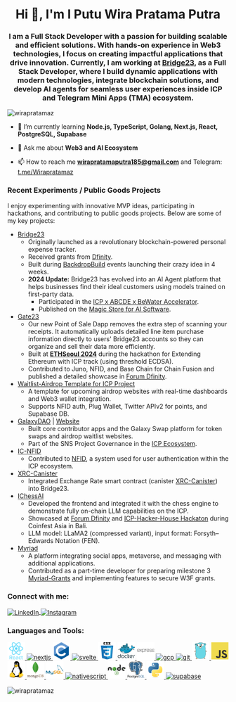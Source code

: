 <h1 align="center">Hi 👋, I'm I Putu Wira Pratama Putra</h1>
<h3 align="center">
  I am a Full Stack Developer with a passion for building scalable and efficient solutions. With hands-on experience in Web3 technologies, I focus on creating impactful applications that drive innovation. 
  Currently, I am working at <a href="https://github.com/bridge-23" target="_blank">Bridge23</a>, as a Full Stack Developer, where I build dynamic applications with modern technologies, integrate blockchain solutions, and develop AI agents for seamless user experiences inside ICP and Telegram Mini Apps (TMA) ecosystem.
</h3>

<p align="left"> <img src="https://komarev.com/ghpvc/?username=wirapratamaz&label=Profile%20views&color=0e75b6&style=flat" alt="wirapratamaz" /> </p>

- 🌱 I’m currently learning **Node.js, TypeScript, Golang, Next.js, React, PostgreSQL, Supabase**

- 💬 Ask me about **Web3 and AI Ecosystem**

- 📫 How to reach me **wirapratamaputra185@gmail.com** and Telegram: <a href="https://t.me/Wirapratamaz" target="_blank">t.me/Wirapratamaz</a>

<h3>Recent Experiments / Public Goods Projects</h3>
<p>
  I enjoy experimenting with innovative MVP ideas, participating in hackathons, and contributing to public goods projects. Below are some of my key projects:
</p>
<ul>
  <li>
  <a href="https://github.com/bridge-23/Bridge23app.0.1.0-alpha" target="_blank">Bridge23</a>
  <ul>
    <li>Originally launched as a revolutionary blockchain-powered personal expense tracker.</li>
    <li>Received grants from <a href="https://forum.dfinity.org/t/bridge23-app-showcase/33926" target="_blank">Dfinity</a>.</li>
    <li>Built during <a href="https://backdropbuild.com/builds/bridge-23" target="_blank">BackdropBuild</a> events launching their crazy idea in 4 weeks.</li>
    <li>
      <strong>2024 Update:</strong> Bridge23 has evolved into an AI Agent platform that helps businesses find their ideal customers using models trained on first-party data.
      <ul>
        <li>Participated in the <a href="https://build.bewater.xyz/en/campaigns/dK6G-ICP-x-ABCDE-x-BeWater-Accelerator/projects/912" target="_blank">ICP x ABCDE x BeWater Accelerator</a>.</li>
        <li>Published on the <a href="https://magicsquare.io/store/app/bridge23" target="_blank">Magic Store for AI Software</a>.</li>
      </ul>
    </li>
  </ul>
</li>
  <li>
    <a href="https://devfolio.co/projects/gate-8c67" target="_blank">Gate23</a>
    <ul>
      <li>Our new Point of Sale Dapp removes the extra step of scanning your receipts. It automatically uploads detailed line item purchase information directly to users' Bridge23 accounts so they can organize and sell their data more efficiently.</li>
      <li>Built at <strong><a href="https://devfolio.co/projects/gate-8c67" target="_blank">ETHSeoul 2024</a></strong> during the hackathon for Extending Ethereum with ICP track (using threshold ECDSA).</li>
      <li>Contributed to Juno, NFID, and Base Chain for Chain Fusion and published a detailed showcase in <a href="https://forum.dfinity.org/t/gate23-showcase-by-bridge23-team/33872" target="_blank">Forum Dfinity</a>.</li>
    </ul>
  </li>
  <li>
    <a href="https://github.com/bridge-23/Waitlist-Airdrop" target="_blank">Waitlist-Airdrop Template for ICP Project</a>
    <ul>
      <li>A template for upcoming airdrop websites with real-time dashboards and Web3 wallet integration.</li>
      <li>Supports NFID auth, Plug Wallet, Twitter APIv2 for points, and Supabase DB.</li>
    </ul>
  </li>
  <li>
    <a href="https://github.com/galaxydo" target="_blank">GalaxyDAO</a> | <a href="https://galaxy.do/" target="_blank">Website</a>
    <ul>
      <li>Built core contributor apps and the Galaxy Swap platform for token swaps and airdrop waitlist websites.</li>
      <li>Part of the SNS Project Governance in the <a href="https://forum.dfinity.org/t/introducing-galaxydo/32577" target="_blank">ICP Ecosystem</a>.</li>
    </ul>
  </li>
  <li>
    <a href="https://github.com/wirapratamaz/IC-NFID" target="_blank">IC-NFID</a>
    <ul>
      <li>Contributed to <a href="https://github.com/internet-identity-labs/nfid" target="_blank">NFID</a>, a system used for user authentication within the ICP ecosystem.</li>
    </ul>
  </li>
  <li>
    <a href="https://github.com/wirapratamaz/XRC-Canister" target="_blank">XRC-Canister</a>
    <ul>
      <li>Integrated Exchange Rate smart contract (canister <a href="https://github.com/dfinity/exchange-rate-canister" target="_blank">XRC-Canister</a>) into Bridge23.</li>
    </ul>
  </li>
  <li>
    <a href="https://github.com/bridge-23/IChessAI/tree/chess-engine" target="_blank">IChessAI</a>
    <ul>
      <li>Developed the frontend and integrated it with the chess engine to demonstrate fully on-chain LLM capabilities on the ICP.</li>
      <li>Showcased at <a href="https://forum.dfinity.org/t/ai-player-on-icp-ichess/34839" target="_blank">Forum Dfinity</a> and <a href="https://github.com/ICP-Hacker-House/ICP_Hacker_House_Bali/issues/74" target="_blank">ICP-Hacker-House Hackaton</a> during Coinfest Asia in Bali.</li>
      <li>LLM model: LLaMA2 (compressed variant), input format: Forsyth–Edwards Notation (FEN).</li>
    </ul>
  </li>
  <li>
    <a href="https://github.com/myriadsocial" target="_blank">Myriad</a>
    <ul>
      <li>A platform integrating social apps, metaverse, and messaging with additional applications.</li>
      <li>Contributed as a part-time developer for preparing milestone 3  <a href="https://github.com/myriadsocial/myriad-web/blob/main/docs/milestone-3-documentation.md" target="_blank">Myriad-Grants</a>
 and implementing features to secure W3F grants.</li>
    </ul>
  </li>
</ul>

<h3 align="left">Connect with me:</h3>
<p align="left">
  <a href="https://www.linkedin.com/in/putuwirapratamaz/" target="_blank">
    <img align="center" src="https://raw.githubusercontent.com/rahuldkjain/github-profile-readme-generator/master/src/images/icons/Social/linked-in-alt.svg" alt="LinkedIn" height="30" width="40" />
  </a>
  <a href="https://www.instagram.com/freedomforcode/" target="_blank">
    <img align="center" src="https://raw.githubusercontent.com/rahuldkjain/github-profile-readme-generator/master/src/images/icons/Social/instagram.svg" alt="Instagram" height="30" width="40" />
  </a>
</p>

<h3 align="left">Languages and Tools:</h3>
<p align="left">
  <a href="https://reactjs.org/" target="_blank" rel="noreferrer">
    <img src="https://raw.githubusercontent.com/devicons/devicon/master/icons/react/react-original-wordmark.svg" alt="react" width="40" height="40"/>
  </a> 
  <a href="https://nextjs.org/" target="_blank" rel="noreferrer">
    <img src="https://cdn.worldvectorlogo.com/logos/nextjs-2.svg" alt="nextjs" width="40" height="40"/>
  </a>
  <a href="https://www.cprogramming.com/" target="_blank" rel="noreferrer">
    <img src="https://raw.githubusercontent.com/devicons/devicon/master/icons/c/c-original.svg" alt="c" width="40" height="40"/>
  </a>
  <a href="https://svelte.dev" target="_blank" rel="noreferrer">
    <img src="https://upload.wikimedia.org/wikipedia/commons/d/d5/Rust_programming_language_black_logo.svg" alt="svelte" width="40" height="40"/>
  </a>
  <a href="https://www.w3schools.com/css/" target="_blank" rel="noreferrer">
    <img src="https://raw.githubusercontent.com/devicons/devicon/master/icons/css3/css3-original-wordmark.svg" alt="css3" width="40" height="40"/>
  </a>
  <a href="https://www.docker.com/" target="_blank" rel="noreferrer">
    <img src="https://raw.githubusercontent.com/devicons/devicon/master/icons/docker/docker-original-wordmark.svg" alt="docker" width="40" height="40"/>
  </a>
  <a href="https://expressjs.com" target="_blank" rel="noreferrer">
    <img src="https://raw.githubusercontent.com/devicons/devicon/master/icons/express/express-original-wordmark.svg" alt="express" width="40" height="40"/>
  </a>
  <a href="https://cloud.google.com" target="_blank" rel="noreferrer">
    <img src="https://www.vectorlogo.zone/logos/google_cloud/google_cloud-icon.svg" alt="gcp" width="40" height="40"/>
  </a>
  <a href="https://git-scm.com/" target="_blank" rel="noreferrer">
    <img src="https://www.vectorlogo.zone/logos/git-scm/git-scm-icon.svg" alt="git" width="40" height="40"/>
  </a>
  <a href="https://golang.org" target="_blank" rel="noreferrer">
    <img src="https://raw.githubusercontent.com/devicons/devicon/master/icons/go/go-original.svg" alt="go" width="40" height="40"/>
  </a>
  <a href="https://developer.mozilla.org/en-US/docs/Web/JavaScript" target="_blank" rel="noreferrer">
    <img src="https://raw.githubusercontent.com/devicons/devicon/master/icons/javascript/javascript-original.svg" alt="javascript" width="40" height="40"/>
  </a>
  <a href="https://www.linux.org/" target="_blank" rel="noreferrer">
    <img src="https://raw.githubusercontent.com/devicons/devicon/master/icons/linux/linux-original.svg" alt="linux" width="40" height="40"/>
  </a>
  <a href="https://www.mongodb.com/" target="_blank" rel="noreferrer">
    <img src="https://raw.githubusercontent.com/devicons/devicon/master/icons/mongodb/mongodb-original-wordmark.svg" alt="mongodb" width="40" height="40"/>
  </a>
  <a href="https://www.mysql.com/" target="_blank" rel="noreferrer">
    <img src="https://raw.githubusercontent.com/devicons/devicon/master/icons/mysql/mysql-original-wordmark.svg" alt="mysql" width="40" height="40"/>
  </a>
  <a href="https://nativescript.org/" target="_blank" rel="noreferrer">
    <img src="https://raw.githubusercontent.com/detain/svg-logos/780f25886640cef088af994181646db2f6b1a3f8/svg/nativescript.svg" alt="nativescript" width="40" height="40"/>
  </a>
  <a href="https://nodejs.org" target="_blank" rel="noreferrer">
    <img src="https://raw.githubusercontent.com/devicons/devicon/master/icons/nodejs/nodejs-original-wordmark.svg" alt="nodejs" width="40" height="40"/>
  </a>
  <a href="https://www.postgresql.org" target="_blank" rel="noreferrer">
    <img src="https://raw.githubusercontent.com/devicons/devicon/master/icons/postgresql/postgresql-original-wordmark.svg" alt="postgresql" width="40" height="40"/>
  </a>
  <a href="https://www.python.org" target="_blank" rel="noreferrer">
    <img src="https://raw.githubusercontent.com/devicons/devicon/master/icons/python/python-original.svg" alt="python" width="40" height="40"/>
  </a>
  <a href="https://supabase.io/" target="_blank" rel="noreferrer">
    <img src="https://seeklogo.com/images/S/supabase-logo-DCC676FFE2-seeklogo.com.png" alt="supabase" width="40" height="40"/>
  </a>
</p>


<p><img align="center" src="https://github-readme-streak-stats.herokuapp.com/?user=wirapratamaz&" alt="wirapratamaz" /></p>
